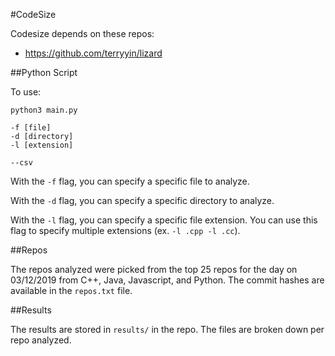 #CodeSize

Codesize depends on these repos:
* https://github.com/terryyin/lizard


##Python Script

To use:

```
python3 main.py

-f [file]
-d [directory] 
-l [extension]

--csv
```


With the `-f` flag, you can specify a specific file to analyze.

With the `-d` flag, you can specify a specific directory to analyze. 

With the `-l` flag, you can specify a specific file extension. You can use this flag to specify multiple extensions (ex. `-l .cpp -l .cc`).


##Repos

The repos analyzed were picked from the top 25 repos for the day on 03/12/2019 from C++, Java, Javascript, and Python. The commit hashes are available in the `repos.txt` file.

##Results

The results are stored in `results/` in the repo. The files are broken down per repo analyzed. 